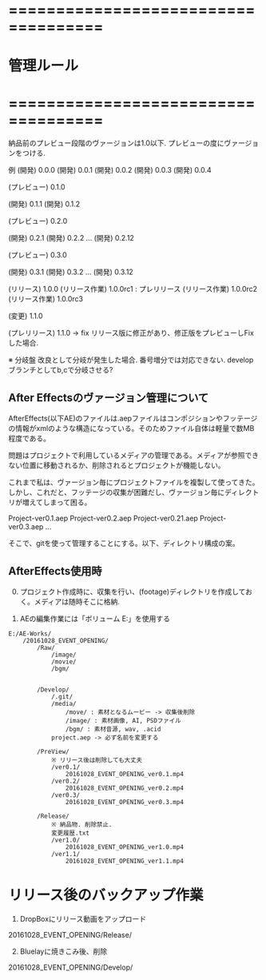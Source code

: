 ﻿# ====================================
# 管理ルール
# ====================================
納品前のプレビュー段階のヴァージョンは1.0以下.
プレビューの度にヴァージョンをつける.

例
(開発) 0.0.0
(開発) 0.0.1
(開発) 0.0.2
(開発) 0.0.3
(開発) 0.0.4

(プレビュー) 0.1.0

(開発) 0.1.1
(開発) 0.1.2

(プレビュー) 0.2.0

(開発) 0.2.1
(開発) 0.2.2
...
(開発) 0.2.12

(プレビュー) 0.3.0

(開発) 0.3.1
(開発) 0.3.2
...
(開発) 0.3.12

(リリース) 1.0.0
(リリース作業) 1.0.0rc1 : プレリリース
(リリース作業) 1.0.0rc2
(リリース作業) 1.0.0rc3

(変更) 1.1.0

(プレリリース) 1.1.0 -> fix
リリース版に修正があり、修正版をプレビューしFixした場合.

※ 分岐盤
改良として分岐が発生した場合.
番号増分では対応できない.
developブランチとしてb,cで分岐させる?


## After Effectsのヴァージョン管理について

AfterEffects(以下AE)のファイルは.aepファイルはコンポジションやフッテージの情報がxmlのような構造になっている。そのためファイル自体は軽量で数MB程度である。

問題はプロジェクトで利用しているメディアの管理である。メディアが参照できない位置に移動されるか、削除されるとプロジェクトが機能しない。

これまで私は、ヴァージョン毎にプロジェクトファイルを複製して使ってきた。しかし、これだと、フッテージの収集が困難だし、ヴァージョン毎にディレクトリが増えてしまって困る。

Project-ver0.1.aep
Project-ver0.2.aep
Project-ver0.21.aep
Project-ver0.3.aep
...

そこで、gitを使って管理することにする。以下、ディレクトリ構成の案。

## AfterEffects使用時

0. プロジェクト作成時に、収集を行い、(footage)ディレクトリを作成しておく。メディアは随時そこに格納.


1. AEの編集作業には「ボリューム E:」を使用する

```
E:/AE-Works/
	/20161028_EVENT_OPENING/
		/Raw/
			/image/
			/movie/
			/bgm/


		/Develop/
			/.git/
			/media/
				/move/ : 素材となるムービー -> 収集後削除
				/image/ : 素材画像, AI, PSDファイル
				/bgm/ : 素材音源, wav, .acid
			project.aep -> 必ず名前を変更する

		/PreView/
			※ リリース後は削除しても大丈夫
			/ver0.1/
				20161028_EVENT_OPENING_ver0.1.mp4
			/ver0.2/
				20161028_EVENT_OPENING_ver0.2.mp4
			/ver0.3/
				20161028_EVENT_OPENING_ver0.3.mp4

		/Release/
			※ 納品物. 削除禁止.
			変更履歴.txt
			/ver1.0/
				20161028_EVENT_OPENING_ver1.0.mp4
			/ver1.1/
				20161028_EVENT_OPENING_ver1.1.mp4

```



# リリース後のバックアップ作業

1. DropBoxにリリース動画をアップロード

20161028_EVENT_OPENING/Release/

2. Bluelayに焼きこみ後、削除

20161028_EVENT_OPENING/Develop/

















